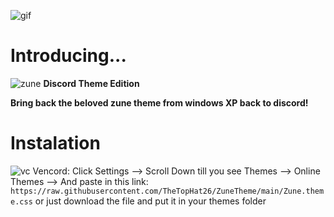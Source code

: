 ![gif](https://cdn.discordapp.com/attachments/1157073736055390260/1188252341170868346/zune_theme_os.gif?ex=6599d93a&is=6587643a&hm=f35b2bbc94c2e849d3ded3a161bb6a29e51ec3a544826053495644518d8a78ec&)

# Introducing...


![zune](https://github.com/TheTopHat26/ZuneTheme/assets/115375073/e7f71f9e-0b8e-42a1-aae6-bc281cfb6d9d) **Discord Theme Edition**

**Bring back the beloved zune theme from windows XP back to discord!**

# Instalation

![vc](https://vencord.dev/assets/logo-nav-oneko-padding.png) Vencord: Click Settings --> Scroll Down till you see Themes --> Online Themes --> And paste in this link: ``https://raw.githubusercontent.com/TheTopHat26/ZuneTheme/main/Zune.theme.css``
or just download the file and put it in your themes folder

